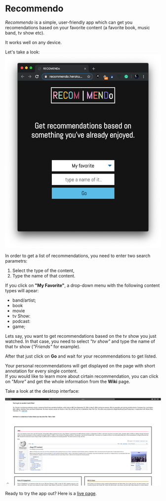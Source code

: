 # Recommendo

_Recommendo_ is a simple, user-friendly app which can get you recomendations based on your favorite content (a favorite book, music band, tv show etc). 

It works well on any device.

Let's take a look:
![app image](appImg.png)

In order to get a list of recommendations, you need to enter two search parametrs:
1. Select the type of the content,
2. Type the name of that content. 

If you click on **"My Favorite"**, a drop-down menu with the following content types will apear:

* band/artist;
* book
* movie
* tv Show:
* podcast:
* game;

Lets say, you want to get recommendations based on the tv show you just watched. In that case, you need to select _"tv show"_ and type the name of that tv show (_"Friends"_ for example).  

After that just click on **Go** and wait for your recommendations to get listed. 

Your personal recommendations will get displayed on the page with short annotation for every single content.  
If you would like to learn more about cirtain recommendation, you can click on _"More"_ and get the whole information from the **Wiki** page. 

Take a look at the desktop interface:

![app wiki image](wikidemo.png)

Ready to try the app out? Here is a [live page](https://recommendo.herokuapp.com/).
